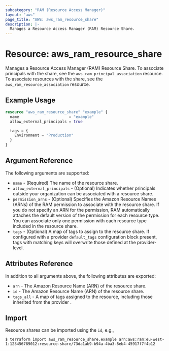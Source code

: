 ```yaml
---
subcategory: "RAM (Resource Access Manager)"
layout: "aws"
page_title: "AWS: aws_ram_resource_share"
description: |-
  Manages a Resource Access Manager (RAM) Resource Share.
---
```


# Resource: aws_ram_resource_share

Manages a Resource Access Manager (RAM) Resource Share. To associate principals with the share, see the `aws_ram_principal_association` resource. To associate resources with the share, see the `aws_ram_resource_association` resource.

## Example Usage

```terraform
resource "aws_ram_resource_share" "example" {
  name                      = "example"
  allow_external_principals = true

  tags = {
    Environment = "Production"
  }
}
```

## Argument Reference

The following arguments are supported:

* `name` - (Required) The name of the resource share.
* `allow_external_principals` - (Optional) Indicates whether principals outside your organization can be associated with a resource share.
* `permission_arns` - (Optional) Specifies the Amazon Resource Names (ARNs) of the RAM permission to associate with the resource share. If you do not specify an ARN for the permission, RAM automatically attaches the default version of the permission for each resource type. You can associate only one permission with each resource type included in the resource share.
* `tags` - (Optional) A map of tags to assign to the resource share. If configured with a provider `default_tags` configuration block present, tags with matching keys will overwrite those defined at the provider-level.

## Attributes Reference

In addition to all arguments above, the following attributes are exported:

* `arn` - The Amazon Resource Name (ARN) of the resource share.
* `id` - The Amazon Resource Name (ARN) of the resource share.
* `tags_all` - A map of tags assigned to the resource, including those inherited from the provider .

## Import

Resource shares can be imported using the `id`, e.g.,

```
$ terraform import aws_ram_resource_share.example arn:aws:ram:eu-west-1:123456789012:resource-share/73da1ab9-b94a-4ba3-8eb4-45917f7f4b12
```
